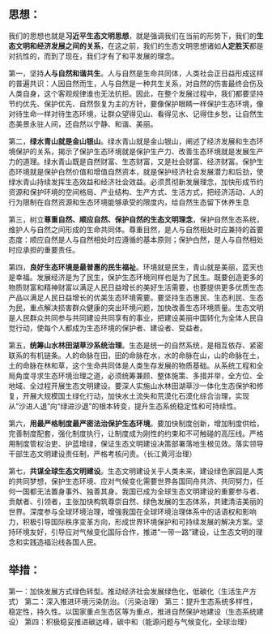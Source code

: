 ## 思想：
我们的思想也就是**习近平生态文明思想**，就是强调我们在当前的形势下，我们的**生态文明和经济发展之间的关系**，在这之前，我们的生态文明思想诸如**人定胜天**都是对抗性的，而到了现在，我们才有了和平发展的理念。

第一，坚持**人与自然和谐共生**。人与自然是生命共同体，人类社会正日益形成这样的普遍共识：人因自然而生，人与自然是一种共生关系，对自然的伤害最终会伤及人类自身，这个客观规律谁也无法抗拒。因此，在整个发展过程中，我们都要坚持节约优先、保护优先、自然恢复为主的方针，要像保护眼睛一样保护生态环境，像对待生命一样对待生态环境，让群众望得见山、看得见水、记得住乡愁，让自然生态美景永驻人间，还自然以宁静、和谐、美丽。

第二，**绿水青山就是金山银山**。绿水青山就是金山银山，阐述了经济发展和生态环境保护的关系，揭示了保护生态环境就是保护生产力、改善生态环境就是发展生产力的道理。绿水青山既是自然财富、生态财富，又是社会财富、经济财富。保护生态环境就是保护白然价值和增值自然资本，就是保护经济社会发展潜力和后劲，使绿水青山持续发挥生态效益和经济社会效益。必须贯彻新发展理念，加快形成节约资源和保护环境的空间格局、产业结构、生产方式、生活方式，把经济活动、人的行为限制在自然资源和生态环境能够承受的限度内，给自然生态留下休养生息

第三，树立**尊重自然、顺应自然、保护自然的生态文明理念**，保护自然生态系统，维护人与自然之间形成的生命共同体。尊重目然，是人与自然相处时应兼持的首要态度：顺应自然是人与自然相处时应遵循的基本原则；保护白然，是人与自然相处时应承担的重要责任。

第四，**良好生态环境是最普惠的民生福祉**。环境就是民生，青山就是美丽，蓝天也是幸福。发展经济是为了民生，保护生态环境同样也是为了民生。既要创造更多的物质财富和精神财富以满足人民日益增长的美好生活需要，也要提供更多优质生态产品以满足人民日益增长的优美生态环境需要。要坚持生态惠民、生态利民、生态为民，重点解决损害群众健康的突出环境问题，加快改善生态环境质量。生态文明是人民群众共同参与共同建设共同享有的事业，把建设美丽中国转化为全体人民自觉行动，使每个人都成为生态环境的保护者、建设者、受益者。

第五，**统筹山水林田湖草沙系统治理**。生态是统一的自然系统，是相互依存、紧密联系的有机链条。人的命脉在田，田的命脉在水，水的命脉在山，山的命脉在土，土的命脉在林和草，这个生命共同体是人类生存发展的物质基础。从系统工程和全局角度寻求生态环境治理之道，必须统筹兼顾、整体施策、多措并举，全方位、全地域、全过程开展生态文明建设。要深人实施山水林田湖草沙一体化生态保护和修复，开展大规模国土绿化行动，加快水土流失和荒漠化石漠化综合治理，实现从“沙进人退”向“绿进沙退”的根本转变，提升生态系统稳定性和可持续性。

第六，**用最严格制度最严密法治保护生态环境**。要加快制度创新，增加制度供给，完善制度配套，强化制度执行，让制度成为刚性的约束和不可触碰的高压线。严格用制度管权治吏、护蓝增绿，保证生态文明建设决策部署落地生根见效。落实领导干部生态文明建设责任制，严格考核问责。（长江黄河治理）

第七，**共谋全球生态文明建设**。生态文明建设关乎人类未来，建设绿色家园是人类的共同梦想，保护生态环境、应对气候变化需要世界各国同舟共济、共同努力，任何一国都无法置身事外、独善其身。我国已成为全球生态文明建设的重要参与者、贡献者、引领者，主张加快构筑尊崇自然、绿色发展的生态体系，共建清洁美丽的世界。深度参与全球环境治理，增强我国在全球环境治理体系中的话语权和影响力，积极引导国际秩序变革方向，形成世界环境保护和可持续发展的解决方案。坚持环境友好，引导应对气候变化国际合作，推进“一带一路”建设，让生态文明的理念和实践造福沿线各国人民。

## 举措：
第一：加快发展方式绿色转型。推动经济社会发展绿色化，低碳化（生活生产方式）
第二：深入推进环境污染防治。（污染治理）
第三：提升生态系统多样性，稳定性，持久性。以国家重点生态区等为重点，推进自然保护地建设（生态系统建设）
第四：积极稳妥推进碳达峰，碳中和（能源问题与气候变化，全球治理）